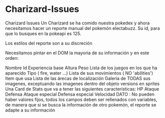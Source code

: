 # Charizard-Issues
Charizard Issues
Un Charizard se ha comido nuestra pokedex y ahora necesitamos hacer un reporte manual del pokemón electabuzz. Su id, para que lo busques en la pokeapi es 125.

Los estilos del reporte son a su discreción

Necesitamos pintar en el DOM la mayoria de su información y en este orden:

Nombre
Id
Experiencia base
Altura
Peso
Lista de los juegos en los que ha aparecido
Tipo ( fire, water ...)
Lista de sus movimientos ( NO 'abilities')
Item que usa
Lista de las árecas de localización
Galeria de TODAS sus imagenes, exceptuando las imagenes dentro del objeto versions en sprites
Una Card de Stats que va a tener las siguientes características:
HP
Ataque
Defensa
Ataque especial
Defensa especial
Velocidad
DATO : No pueden haber valores fijos, todos los campos deben ser rellenados con variables, de manera que si se busca la información de otro pokemón, el reporte se adapte a su información